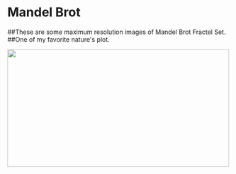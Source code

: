 # Mandel Brot

##These are some maximum resolution images of Mandel Brot Fractel Set.
##One of my favorite nature's plot.

<img height='266px' width='500px' src='https://user-images.githubusercontent.com/46626425/61553131-57a87a00-aa77-11e9-8108-3da4a71bd081.png'>
